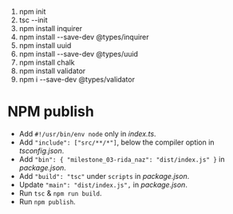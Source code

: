 1. npm init
2. tsc --init
3. npm install inquirer
4. npm install --save-dev @types/inquirer
5. npm install uuid
6. npm install --save-dev @types/uuid
7. npm install chalk
8. npm install validator
9. npm i --save-dev @types/validator

# NPM publish

* Add `#!/usr/bin/env node` only in *index.ts*.
* Add `"include": ["src/**/*"]`, below the compiler option in *tsconfig.json*.
* Add `"bin": { "milestone_03-rida_naz": "dist/index.js" }` in *package.json*.
* Add `"build": "tsc"` under `scripts` in *package.json*.
* Update `"main": "dist/index.js",` in *package.json*.
* Run `tsc` & `npm run build`.
* Run `npm publish`.